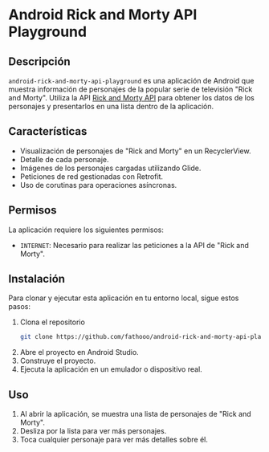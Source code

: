 # Android Rick and Morty API Playground

## Descripción
`android-rick-and-morty-api-playground` es una aplicación de Android que muestra información de personajes de la popular serie de televisión "Rick and Morty". Utiliza la API [Rick and Morty API](https://rickandmortyapi.com/) para obtener los datos de los personajes y presentarlos en una lista dentro de la aplicación.

## Características
- Visualización de personajes de "Rick and Morty" en un RecyclerView.
- Detalle de cada personaje.
- Imágenes de los personajes cargadas utilizando Glide.
- Peticiones de red gestionadas con Retrofit.
- Uso de corutinas para operaciones asíncronas.

## Permisos
La aplicación requiere los siguientes permisos:
- `INTERNET`: Necesario para realizar las peticiones a la API de "Rick and Morty".

## Instalación
Para clonar y ejecutar esta aplicación en tu entorno local, sigue estos pasos:

1. Clona el repositorio
    ```bash
    git clone https://github.com/fathooo/android-rick-and-morty-api-playground.git
    ```
2. Abre el proyecto en Android Studio.
3. Construye el proyecto.
4. Ejecuta la aplicación en un emulador o dispositivo real.

## Uso
1. Al abrir la aplicación, se muestra una lista de personajes de "Rick and Morty".
2. Desliza por la lista para ver más personajes.
3. Toca cualquier personaje para ver más detalles sobre él.